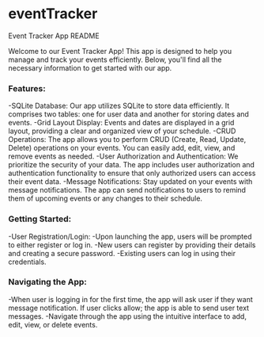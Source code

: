 # eventTracker
Event Tracker App README

Welcome to our Event Tracker App! This app is designed to help you manage and track your events efficiently. Below, you'll find all the necessary information to get started with our app.

### Features:
  -SQLite Database: Our app utilizes SQLite to store data efficiently. It comprises two tables: one for user data and another for storing dates and events.
  -Grid Layout Display: Events and dates are displayed in a grid layout, providing a clear and organized view of your schedule.
  -CRUD Operations: The app allows you to perform CRUD (Create, Read, Update, Delete) operations on your events. You can easily add, edit, view, and remove events as needed.
  -User Authorization and Authentication: We prioritize the security of your data. The app includes user authorization and authentication functionality to ensure that only authorized users can access their event data.
  -Message Notifications: Stay updated on your events with message notifications. The app can send notifications to users to remind them of upcoming events or any changes to their schedule.
  
### Getting Started:

  -User Registration/Login:
  -Upon launching the app, users will be prompted to either register or log in.
  -New users can register by providing their details and creating a secure password.
  -Existing users can log in using their credentials.

### Navigating the App:
  -When user is logging in for the first time, the app will ask user if they want message notification. If user clicks allow; the app is able to send user text messages. 
  -Navigate through the app using the intuitive interface to add, edit, view, or delete events.


  

